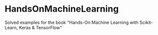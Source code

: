 # HandsOnMachineLearning
Solved examples for the book "Hands-On Machine Learning with Scikit-Learn, Keras &amp; TensorFlow"
